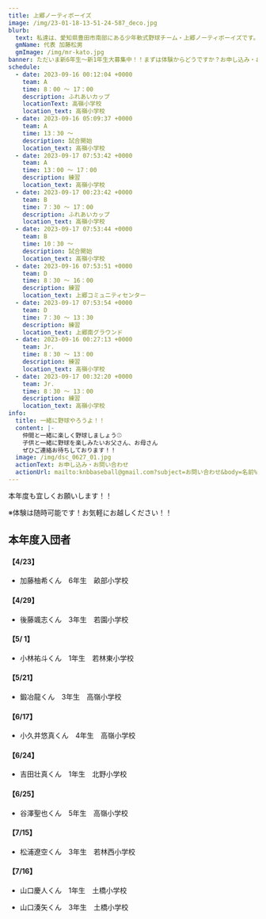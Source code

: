 ```yaml
---
title: 上郷ノーティボーイズ
image: /img/23-01-18-13-51-24-587_deco.jpg
blurb:
  text: 私達は、愛知県豊田市南部にある少年軟式野球チーム・上郷ノーティボーイズです。野球を愛する少年・少女達の夢を育み、軟式野球を正しく指導し、体力向上と礼儀を養成します。また、親友同士の友情と交歓の場を与え、規則正しい明朗な少年・少女を育成することを目的としています。
  gmName: 代表 加藤松男
  gmImage: /img/mr-kato.jpg
banner: ただいま新6年生～新1年生大募集中！！まずは体験からどうですか？お申し込み・お問い合わせはお気軽にどうぞ！！
schedule:
  - date: 2023-09-16 00:12:04 +0000
    team: A
    time: 8：00 ～ 17：00
    description: ふれあいカップ
    locationText: 高嶺小学校
    location_text: 高嶺小学校
  - date: 2023-09-16 05:09:37 +0000
    team: A
    time: 13：30 ～
    description: 試合開始
    location_text: 高嶺小学校
  - date: 2023-09-17 07:53:42 +0000
    team: A
    time: 13：00 ～ 17：00
    description: 練習
    location_text: 高嶺小学校
  - date: 2023-09-17 00:23:42 +0000
    team: B
    time: 7：30 ～ 17：00
    description: ふれあいカップ
    location_text: 高嶺小学校
  - date: 2023-09-17 07:53:44 +0000
    team: B
    time: 10：30 ～
    description: 試合開始
    location_text: 高嶺小学校
  - date: 2023-09-16 07:53:51 +0000
    team: D
    time: 8：30 ～ 16：00
    description: 練習
    location_text: 上郷コミュニティセンター
  - date: 2023-09-17 07:53:54 +0000
    team: D
    time: 7：30 ～ 13：30
    description: 練習
    location_text: 上郷南グラウンド
  - date: 2023-09-16 00:27:13 +0000
    team: Jr.
    time: 8：30 ～ 13：00
    description: 練習
    location_text: 高嶺小学校
  - date: 2023-09-17 00:32:20 +0000
    team: Jr.
    time: 8：30 ～ 13：00
    description: 練習
    location_text: 高嶺小学校
info:
  title: 一緒に野球やろうよ！！
  content: |-
    仲間と一緒に楽しく野球しましょう⚾
    子供と一緒に野球を楽しみたいお父さん、お母さん
    ぜひご連絡お待ちしております！！
  image: /img/dsc_0627_01.jpg
  actionText: お申し込み・お問い合わせ
  actionUrl: mailto:knbbaseball@gmail.com?subject=お問い合わせ&body=名前%20%3A%0D%0Aふりがな%20%3A%0D%0A電話%20%3A%0D%0A学校名%20%3A%0D%0A学年%20%3A%0D%0Aお問い合せ内容%20%3A（例、体験・見学・入団希望）
---
```

本年度も宜しくお願いします！！


※体験は随時可能です！お気軽にお越しください！！

## 本年度入団者

#### 【4/23】

* 加藤柚希くん　6年生　畝部小学校

#### 【4/29】

* 後藤颯志くん　3年生　若園小学校

#### 【5/ 1】

* 小林祐斗くん　1年生　若林東小学校

#### 【5/21】

* 鍛冶龍くん　3年生　高嶺小学校

#### 【6/17】

* 小久井悠真くん　4年生　高嶺小学校

#### 【6/24】

* 吉田壮真くん　1年生　北野小学校

#### 【6/25】

* 谷澤聖也くん　5年生　高嶺小学校

#### 【7/15】

* 松浦遼空くん　3年生　若林西小学校

#### 【7/16】

* 山口慶人くん　1年生　土橋小学校

* 山口湊矢くん　3年生　土橋小学校